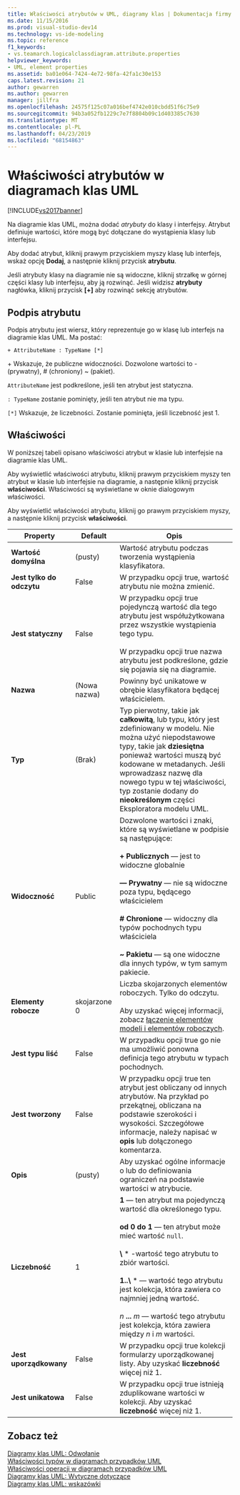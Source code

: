 ```yaml
---
title: Właściwości atrybutów w UML, diagramy klas | Dokumentacja firmy Microsoft
ms.date: 11/15/2016
ms.prod: visual-studio-dev14
ms.technology: vs-ide-modeling
ms.topic: reference
f1_keywords:
- vs.teamarch.logicalclassdiagram.attribute.properties
helpviewer_keywords:
- UML, element properties
ms.assetid: ba01e064-7424-4e72-98fa-42fa1c30e153
caps.latest.revision: 21
author: gewarren
ms.author: gewarren
manager: jillfra
ms.openlocfilehash: 24575f125c07a016bef4742e010cbdd51f6c75e9
ms.sourcegitcommit: 94b3a052fb1229c7e7f8804b09c1d403385c7630
ms.translationtype: MT
ms.contentlocale: pl-PL
ms.lasthandoff: 04/23/2019
ms.locfileid: "68154863"
---
```

# <a name="properties-of-attributes-on-uml-class-diagrams"></a>Właściwości atrybutów w diagramach klas UML
[!INCLUDE[vs2017banner](../includes/vs2017banner.md)]

Na diagramie klas UML, można dodać *atrybuty* do klasy i interfejsy. Atrybut definiuje wartości, które mogą być dołączane do wystąpienia klasy lub interfejsu.  

 Aby dodać atrybut, kliknij prawym przyciskiem myszy klasę lub interfejs, wskaż opcję **Dodaj**, a następnie kliknij przycisk **atrybutu**.  

 Jeśli atrybuty klasy na diagramie nie są widoczne, kliknij strzałkę w górnej części klasy lub interfejsu, aby ją rozwinąć. Jeśli widzisz **atrybuty** nagłówka, kliknij przycisk **[+]** aby rozwinąć sekcję atrybutów.  

## <a name="signature-of-an-attribute"></a>Podpis atrybutu  
 Podpis atrybutu jest wiersz, który reprezentuje go w klasę lub interfejs na diagramie klas UML. Ma postać:  

```  
+ AttributeName : TypeName [*]  
```  

 \+ Wskazuje, że publiczne widoczności. Dozwolone wartości to - (prywatny), # (chroniony) ~ (pakiet).  

 `AttributeName` jest podkreślone, jeśli ten atrybut jest statyczna.  

 `: TypeName` zostanie pominięty, jeśli ten atrybut nie ma typu.  

 `[*]` Wskazuje, że liczebności. Zostanie pominięta, jeśli liczebność jest 1.  

## <a name="properties"></a>Właściwości  
 W poniższej tabeli opisano właściwości atrybut w klasie lub interfejsie na diagramie klas UML.  

 Aby wyświetlić właściwości atrybutu, kliknij prawym przyciskiem myszy ten atrybut w klasie lub interfejsie na diagramie, a następnie kliknij przycisk **właściwości**. Właściwości są wyświetlane w oknie dialogowym właściwości.  

 Aby wyświetlić właściwości atrybutu, kliknij go prawym przyciskiem myszy, a następnie kliknij przycisk **właściwości**.  

|   **Property**    | **Default**  |                                                                                                                                                                                                         Opis                                                                                                                                                                                                          |
|-------------------|--------------|------------------------------------------------------------------------------------------------------------------------------------------------------------------------------------------------------------------------------------------------------------------------------------------------------------------------------------------------------------------------------------------------------------------------------|
| **Wartość domyślna** |   (pusty)    |                                                                                                                                                                               Wartość atrybutu podczas tworzenia wystąpienia klasyfikatora.                                                                                                                                                                                |
| **Jest tylko do odczytu**  |    False     |                                                                                                                                                                                    W przypadku opcji true, wartość atrybutu nie można zmienić.                                                                                                                                                                                    |
|   **Jest statyczny**   |    False     |                                                                                                                    W przypadku opcji true pojedynczą wartość dla tego atrybutu jest współużytkowana przez wszystkie wystąpienia tego typu.<br /><br /> W przypadku opcji true nazwa atrybutu jest podkreślone, gdzie się pojawia się na diagramie.                                                                                                                    |
|     **Nazwa**      | (Nowa nazwa) |                                                                                                                                                                                        Powinny być unikatowe w obrębie klasyfikatora będącej właścicielem.                                                                                                                                                                                        |
|     **Typ**      |    (Brak)    |                                                Typ pierwotny, takie jak **całkowitą**, lub typu, który jest zdefiniowany w modelu. Nie można użyć niepodstawowe typy, takie jak **dziesiętna** ponieważ wartości muszą być kodowane w metadanych. Jeśli wprowadzasz nazwę dla nowego typu w tej właściwości, typ zostanie dodany do **nieokreślonym** części Eksploratora modelu UML.                                                 |
|  **Widoczność**   |    Public    |                                     Dozwolone wartości i znaki, które są wyświetlane w podpisie są następujące:<br /><br /> **+ Publicznych** — jest to widoczne globalnie<br /><br /> **— Prywatny** — nie są widoczne poza typu, będącego właścicielem<br /><br /> **# Chronione** — widoczny dla typów pochodnych typu właściciela<br /><br /> **~ Pakietu** — są one widoczne dla innych typów, w tym samym pakiecie.                                      |
|  **Elementy robocze**   | skojarzone 0 |                                                                                                                          Liczba skojarzonych elementów roboczych. Tylko do odczytu.<br /><br /> Aby uzyskać więcej informacji, zobacz [łączenie elementów modeli i elementów roboczych](../modeling/link-model-elements-and-work-items.md).                                                                                                                           |
|    **Jest typu liść**    |    False     |                                                                                                                                                                    W przypadku opcji true go nie ma umożliwić ponowna definicja tego atrybutu w typach pochodnych.                                                                                                                                                                     |
|  **Jest tworzony**   |    False     |                                                                                                              W przypadku opcji true ten atrybut jest obliczany od innych atrybutów. Na przykład po przekątnej, obliczana na podstawie szerokości i wysokości. Szczegółowe informacje, należy napisać w **opis** lub dołączonego komentarza.                                                                                                              |
|  **Opis**  |   (pusty)    |                                                                                                                                                                        Aby uzyskać ogólne informacje o lub do definiowania ograniczeń na podstawie wartości w atrybucie.                                                                                                                                                                        |
| **Liczebność**  |      1       | **1** — ten atrybut ma pojedynczą wartość dla określonego typu.<br /><br /> **od 0 do 1** — ten atrybut może mieć wartość `null`.<br /><br /> **\\** \* -wartość tego atrybutu to zbiór wartości.<br /><br /> **1..\\**  \* — wartość tego atrybutu jest kolekcja, która zawiera co najmniej jedną wartość.<br /><br /> *n* **...** *m* — wartość tego atrybutu jest kolekcja, która zawiera między *n* i *m* wartości. |
|  **Jest uporządkowany**   |    False     |                                                                                                                                                                    W przypadku opcji true kolekcji formularzy uporządkowanej listy. Aby uzyskać **liczebność** więcej niż 1.                                                                                                                                                                     |
|   **Jest unikatowa**   |    False     |                                                                                                                                                                W przypadku opcji true istnieją zduplikowane wartości w kolekcji. Aby uzyskać **liczebność** więcej niż 1.                                                                                                                                                                |

## <a name="see-also"></a>Zobacz też  
 [Diagramy klas UML: Odwołanie](../modeling/uml-class-diagrams-reference.md)   
 [Właściwości typów w diagramach przypadków UML](../modeling/properties-of-types-on-uml-class-diagrams.md)   
 [Właściwości operacji w diagramach przypadków UML](../modeling/properties-of-operations-on-uml-class-diagrams.md)   
 [Diagramy klas UML: Wytyczne dotyczące](../modeling/uml-class-diagrams-guidelines.md)   
 [Diagramy klas UML: wskazówki](../modeling/uml-class-diagrams-guidelines.md)
